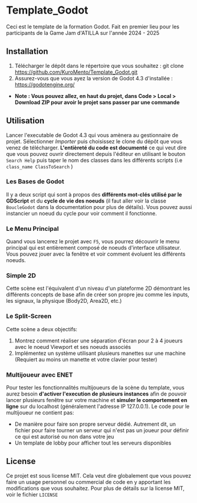 # Template_Godot
Ceci est le template de la formation Godot. Fait en premier lieu pour les participants de la Game Jam d'ATILLA sur l'année 2024 - 2025
## Installation
1. Télécharger le dépôt dans le répertoire que vous souhaitez : git clone https://github.com/KuroMento/Template_Godot.git
2. Assurez-vous que vous ayez la version de Godot 4.3 d'installée : https://godotengine.org/
- **Note : Vous pouvez allez, en haut du projet, dans Code > Local > Download ZIP pour avoir le projet sans passer par une commande**
## Utilisation
Lancer l'executable de Godot 4.3 qui vous amènera au gestionnaire de projet. Sélectionner *Importer* puis
choisissez le clone du dépôt que vous venez de télécharger. **L'entièreté du code est documenté** ce qui veut dire que vous pouvez
ouvrir directement depuis l'éditeur en utilisant le bouton `Search Help` puis taper le nom des classes dans les différents scripts (i.e `class_name ClassToSearch` )
### Les Bases de Godot
Il y a deux script qui sont à propos des **différents mot-clés utilisé par le GDScript** et du **cycle de vie des noeuds** (il
faut aller voir la classe `BoucleGodot` dans la documentation pour plus de détails). Vous pouvez aussi instancier un noeud du cycle
pour voir comment il fonctionne.
### Le Menu Principal
Quand vous lancerez le projet avec `F5`, vous pourrez découvrir le menu principal qui est entièrement composé de
noeuds d'interface utilisateur. Vous pouvez jouer avec la fenêtre et voir comment évoluent les différents noeuds.
### Simple 2D
Cette scène est l'équivalent d'un niveau d'un plateforme 2D démontrant les différents concepts de base
afin de créer son propre jeu comme les inputs, les signaux, la physique (Body2D, Area2D, etc.)
### Le Split-Screen
Cette scène a deux objectifs:
1. Montrez comment réaliser une séparation d'écran pour 2 à 4 joueurs avec le noeud Viewport et ses noeuds associés
2. Implémentez un système utilisant plusieurs manettes sur une machine (Requiert au moins un manette et votre clavier pour tester)
### Multijoueur avec ENET
Pour tester les fonctionnalités multijoueurs de la scène du template, vous aurez besoin **d'activer l'execution de plusieurs instances**
afin de pouvoir lancer plusieurs fenêtre sur votre machine et **simuler le comportement en ligne** sur du localhost (généralement l'adresse IP 127.0.0.1).
Le code pour le multijoueur ne contient pas:
* De manière pour faire son propre serveur dédié. Autrement dit, un fichier pour faire tourner un serveur qui n'est pas un joueur pour définir ce qui est autorisé ou non dans votre jeu
* Un template de lobby pour afficher tout les serveurs disponibles
## License
Ce projet est sous license MIT. Cela veut dire globalement que vous pouvez faire un usage personnel ou commercial de code en y apportant les modifications que vous souhaitez.
Pour plus de détails sur la license MIT, voir le fichier `LICENSE`
